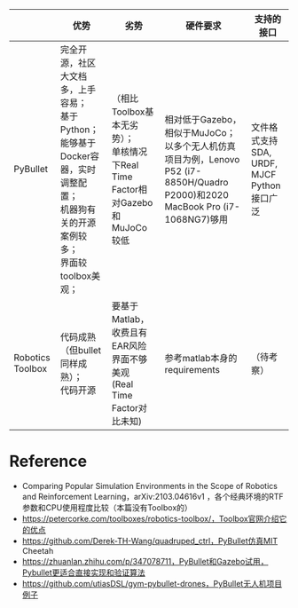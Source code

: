 |                  | 优势                                                         | 劣势                                                         | 硬件要求                                                     | 支持的接口                                      |
| ---------------- | ------------------------------------------------------------ | ------------------------------------------------------------ | ------------------------------------------------------------ | ----------------------------------------------- |
| PyBullet         | 完全开源，社区大文档多，上手容易；<br />基于Python；<br />能够基于Docker容器，实时调整配置；<br />机器狗有关的开源案例较多；<br />界面较toolbox美观；<br /> | （相比Toolbox基本无劣势）；<br />单核情况下Real Time Factor相对Gazebo和MuJoCo较低 | 相对低于Gazebo，相似于MuJoCo；<br />以多个无人机仿真项目为例，Lenovo P52 (i7-8850H/Quadro P2000)和2020 MacBook Pro (i7-1068NG7)够用 | 文件格式支持SDA, URDF, MJCF<br />Python接口广泛 |
| Robotics Toolbox | 代码成熟（但bullet同样成熟）；<br />代码开源                 | 要基于Matlab，收费且有EAR风险<br />界面不够美观<br />(Real Time Factor对比未知) | 参考matlab本身的requirements                                 | （待考察）                                      |

# Reference

* Comparing  Popular  Simulation  Environments  in the  Scope  of  Robotics  and  Reinforcement  Learning，arXiv:2103.04616v1 ，各个经典环境的RTF参数和CPU使用程度比较（本篇没有Toolbox的）
* https://petercorke.com/toolboxes/robotics-toolbox/，Toolbox官网介绍它的优点
* https://github.com/Derek-TH-Wang/quadruped_ctrl，PyBullet仿真MIT Cheetah
* https://zhuanlan.zhihu.com/p/347078711，PyBullet和Gazebo试用，Pybullet更适合直接实现和验证算法
* https://github.com/utiasDSL/gym-pybullet-drones，PyBullet无人机项目例子
